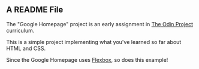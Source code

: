 ## A README File
The "Google Homepage" project is an early assignment in [The Odin Project](www.theodinproject.com) curriculum.

This is a simple project implementing what you've learned so far about HTML and CSS.

Since the Google Homepage uses [Flexbox](https://developer.mozilla.org/en-US/docs/Web/CSS/CSS_Flexible_Box_Layout/Basic_Concepts_of_Flexbox), so does this example!